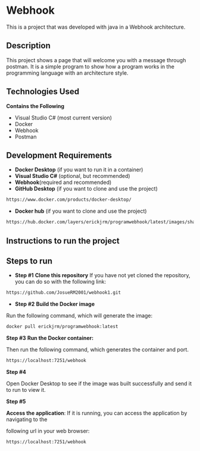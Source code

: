 # Webhook
This is a project that was developed with java in a Webhook architecture.

## Description
This project shows a page that will welcome you with a message through postman.
It is a simple program to show how a program works in the programming language with an architecture style.

## Technologies Used
**Contains the Following**
- Visual Studio C# (most current version)
- Docker
- Webhook
- Postman

## Development Requirements
- **Docker Desktop** (if you want to run it in a container)
- **Visual Studio C#** (optional, but recommended)
- **Webhook**(required and recommended)
- **GitHub Desktop** (if you want to clone and use the project)

```bash
https://www.docker.com/products/docker-desktop/
```

- **Docker hub** (if you want to clone and use the project)

```bash
https://hub.docker.com/layers/erickjrm/programwebhook/latest/images/sha256-c2e9d88dbf05677cc805e858517ecb6bc536286a54578d958888bcc24ba4809a?context=repo
```

## Instructions to run the project
## Steps to run
- **Step #1**
**Clone this repository**
If you have not yet cloned the repository, you can do so with the following link:

```bash
https://github.com/JosueRM2001/webhook1.git
```
- **Step #2**
**Build the Docker image**

Run the following command, which will generate the image:

```bash
docker pull erickjrm/programwebhook:latest
```

**Step #3**
**Run the Docker container:**

Then run the following command, which generates the container and port.

```bash
https://localhost:7251/webhook
```

**Step #4**

Open Docker Desktop to see if the image was built successfully and send it to run to view it.

**Step #5**

**Access the application**: If it is running, you can access the application by navigating to the

following url in your web browser:

```bash
https://localhost:7251/webhook
```
